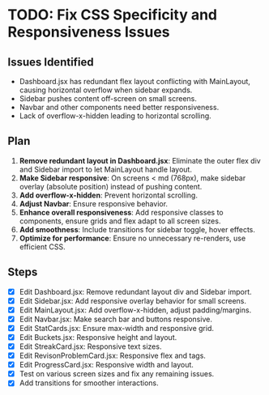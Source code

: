 # TODO: Fix CSS Specificity and Responsiveness Issues

## Issues Identified
- Dashboard.jsx has redundant flex layout conflicting with MainLayout, causing horizontal overflow when sidebar expands.
- Sidebar pushes content off-screen on small screens.
- Navbar and other components need better responsiveness.
- Lack of overflow-x-hidden leading to horizontal scrolling.

## Plan
1. **Remove redundant layout in Dashboard.jsx**: Eliminate the outer flex div and Sidebar import to let MainLayout handle layout.
2. **Make Sidebar responsive**: On screens < md (768px), make sidebar overlay (absolute position) instead of pushing content.
3. **Add overflow-x-hidden**: Prevent horizontal scrolling.
4. **Adjust Navbar**: Ensure responsive behavior.
5. **Enhance overall responsiveness**: Add responsive classes to components, ensure grids and flex adapt to all screen sizes.
6. **Add smoothness**: Include transitions for sidebar toggle, hover effects.
7. **Optimize for performance**: Ensure no unnecessary re-renders, use efficient CSS.

## Steps
- [x] Edit Dashboard.jsx: Remove redundant layout div and Sidebar import.
- [x] Edit Sidebar.jsx: Add responsive overlay behavior for small screens.
- [x] Edit MainLayout.jsx: Add overflow-x-hidden, adjust padding/margins.
- [x] Edit Navbar.jsx: Make search bar and buttons responsive.
- [x] Edit StatCards.jsx: Ensure max-width and responsive grid.
- [x] Edit Buckets.jsx: Responsive height and layout.
- [x] Edit StreakCard.jsx: Responsive text sizes.
- [x] Edit RevisonProblemCard.jsx: Responsive flex and tags.
- [x] Edit ProgressCard.jsx: Responsive width and layout.
- [x] Test on various screen sizes and fix any remaining issues.
- [x] Add transitions for smoother interactions.
